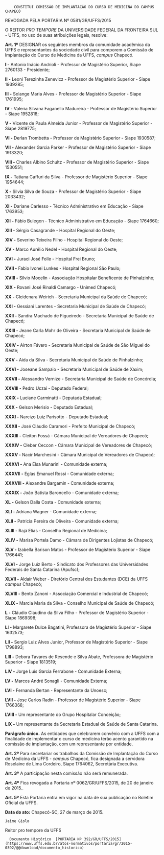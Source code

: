         CONSTITUI COMISSÃO DE IMPLANTAÇÃO DO CURSO DE MEDICINA DO CAMPUS CHAPECÓ  

REVOGADA PELA PORTARIA Nº 0581/GR/UFFS/2015

 O REITOR *PRO TEMPORE* DA UNIVERSIDADE FEDERAL DA FRONTEIRA SUL - UFFS, no uso de suas atribuições legais, resolve:

 **Art. 1º** DESIGNAR os seguintes membros da comunidade acadêmica da UFFS e representantes da sociedade civil para comporem a Comissão de Implantação do Curso de Medicina da UFFS, *campus* Chapecó.

 **I -** Antonio Inácio Andrioli - Professor de Magistério Superior, Siape 2760133 - Presidente;

 **II -** Leoni Terezinha Zenevicz - Professor de Magistério Superior - Siape 1939285;

 **III -** Solange Maria Alves - Professor de Magistério Superior - Siape 1761995;

 **IV -** Valeria Silvana Faganello Madureira - Professor de Magistério Superior - Siape 1952818;

 **V -** Vicente de Paula Almeida Junior - Professor de Magistério Superior - Siape 2819775;

 **VI -** Derlan Trombetta - Professor de Magistério Superior - Siape 1930587;

 **VII -** Alexander Garcia Parker - Professor de Magistério Superior - Siape 1913320;

 **VIII -** Charles Albino Schultz - Professor de Magistério Superior - Siape 1530551;

 **IX -** Tatiana Gaffuri da Silva - Professor de Magistério Superior - Siape 1954644;

 **X -** Silvia Silva de Souza - Professor de Magistério Superior - Siape 2033432;

 **XI -** Dariane Carlesso - Técnico Administrativo em Educação - Siape 1763953;

 **XII -** Fábio Bulegon - Técnico Administrativo em Educação - Siape 1764660;

 **XIII -** Sérgio Casagrande - Hospital Regional do Oeste;

 **XIV -** Severino Teixeira Filho - Hospital Regional do Oeste;

 **XV -** Marco Aurélio Nedel - Hospital Regional do Oeste;

 **XVI -** Juraci José Folle - Hospital Frei Bruno;

 **XVII -** Fabio Ivonei Lunkes - Hospital Regional São Paulo;

 **XVIII -** Silvio Mocelin - Associação Hospitalar Beneficente de Pinhalzinho;

 **XIX -** Rovani José Rinaldi Camargo - Unimed Chapecó;

 **XX -** Cleidenara Weirich - Secretaria Municipal da Saúde de Chapecó;

 **XXI -** Gessiani Larentes - Secretaria Municipal de Saúde de Chapecó;

 **XXII -** Sandra Machado de Figueiredo - Secretaria Municipal de Saúde de Chapecó;

 **XXIII -** Jeane Carla Mohr de Oliveira - Secretaria Municipal de Saúde de Chapecó;

 **XXIV -** Airton Fávero - Secretaria Municipal de Saúde de São Miguel do Oeste;

 **XXV -** Aida da Silva - Secretaria Municipal de Saúde de Pinhalzinho;

 **XXVI -** Joseane Sampaio - Secretaria Municipal de Saúde de Xaxim;

 **XXVII -** Alessandro Vernize - Secretaria Municipal de Saúde de Concórdia;

 **XXVIII -** Pedro Uczai - Deputado Federal;

 **XXIX -** Luciane Carminatti - Deputada Estadual;

 **XXX -** Gelson Merisio - Deputado Estadual;

 **XXXI -** Narcizo Luiz Parisotto - Deputado Estadual;

 **XXXII -** José Cláudio Caramori - Prefeito Municipal de Chapecó;

 **XXXIII -** Cleiton Fossá - Câmara Municipal de Vereadores de Chapecó;

 **XXXIV -** Cleber Ceccon - Câmara Municipal de Vereadores de Chapecó;

 **XXXV -** Nacir Marchesini - Câmara Municipal de Vereadores de Chapecó;

 **XXXVI -** Ana Elsa Munarini - Comunidade externa;

 **XXXVII -** Eglas Emanuel Rossi - Comunidade externa;

 **XXXVIII -** Alexandre Bargamin - Comunidade externa;

 **XXXIX -** João Batista Baroncello - Comunidade externa;

 **XL -** Gelson Dalla Costa - Comunidade externa;

 **XLI -** Adriana Wagner - Comunidade externa;

 **XLII -** Patricia Pereira de Oliveira - Comunidade externa;

 **XLIII -** Rajá Elias - Conselho Regional de Medicina;

 **XLIV -** Marisa Portela Damo - Câmara de Dirigentes Lojistas de Chapecó;

 **XLV -** Izabella Barison Matos - Professor de Magistério Superior - Siape 1766441;

 **XLVI -** Jorge Luiz Berto - Sindicato dos Professores das Universidades Federais de Santa Catarina (Apufsc);

 **XLVII -** Aldair Weber - Diretório Central dos Estudantes (DCE) da UFFS *campus* Chapecó;

 **XLVIII -** Bento Zanoni - Associação Comercial e Industrial de Chapecó;

 **XLIX -** Marcia Maria da Silva - Conselho Municipal de Saúde de Chapecó;

 **L -** Cláudio Claudino da Silva Filho - Professor de Magistério Superior - Siape 1869398;

 **LI -** Margarete Dulce Bagatini, Professora de Magistério Superior - Siape 1632573;

 **LII -** Sergio Luiz Alves Junior, Professor de Magistério Superior - Siape 1798893;

 **LIII -** Debora Tavares de Resende e Silva Abate, Professora de Magistério Superior - Siape 1813519;

 **LIV -** Jorge Luís Garcia Ferrabone - Comunidade Externa;

 **LV -** Marcos André Sonagli - Comunidade Externa;

 **LVI -** Fernanda Bertan - Representante da Unoesc;

 **LVII -** Jose Carlos Radin - Professor de Magistério Superior - Siape 1766368;

 **LVIII -** Um representante do Grupo Hospitalar Conceição;

 **LIX -** Um representante da Secretaria Estadual de Saúde de Santa Catarina.

 **Parágrafo único.** As entidades que celebrarem convênio com a UFFS com a finalidade de implementar o curso de medicina terão acento garantido na comissão de implantação, com um representante por entidade.

 **Art. 2º** Para secretariar os trabalhos da Comissão de Implantação do Curso de Medicina da UFFS - *campus* Chapecó, fica designada a servidora Roselaine de Lima Cordeiro, Siape 1764062, Secretária Executiva.

 **Art. 3º** A participação nesta comissão não será remunerada.

 **Art. 4º** Fica revogada a Portaria nº 0062/GR/UFFS/2015, de 20 de janeiro de 2015..

 **Art. 5º** Esta Portaria entra em vigor na data de sua publicação no Boletim Oficial da UFFS.

  

   **Data do ato:** Chapecó-SC, 27 de março de 2015.   
 

    Jaime Giolo   
 Reitor pro tempore da UFFS 

      Documento Histórico  [PORTARIA Nº 392/GR/UFFS/2015](https://www.uffs.edu.br/atos-normativos/portaria/gr/2015-0392/@@download/documento_historico)     
      